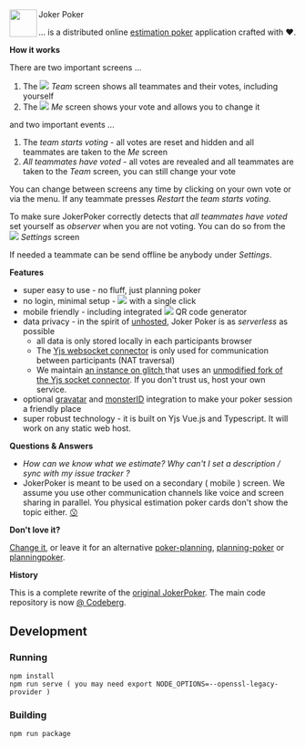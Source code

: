 ## <img src="https://culmat.github.io/joker-poker/joker-poker-logo.svg" align="left" height="48" width="48" >
Joker Poker

... is a distributed online [estimation poker](https://en.wikipedia.org/wiki/Planning_poker) application crafted with ❤️.

**How it works**

There are two important screens ...

1) The ![](https://raw.githubusercontent.com/Templarian/MaterialDesign-SVG/master/svg/account-multiple.svg) _Team_ screen shows all teammates and their votes, including yourself
1) The ![](https://raw.githubusercontent.com/Templarian/MaterialDesign-SVG/master/svg/account.svg) _Me_ screen shows your vote and allows you to change it

and two important events ...

1) The _team starts voting_ - all votes are reset and hidden and all teammates are taken to the _Me_ screen
1) _All teammates have voted_ - all votes are revealed and all teammates are taken to the _Team_ screen, you can still change your vote
 
You can change between screens any time by clicking on your own vote or via the menu.
If any teammate presses _Restart_ the _team starts voting_.

To make sure JokerPoker correctly detects that _all teammates have voted_ set yourself as _observer_ when you are not voting. You can do so from the ![](https://raw.githubusercontent.com/Templarian/MaterialDesign-SVG/master/svg/cog.svg) _Settings_ screen

If needed a teammate can be send offline be anybody under _Settings_. 

**Features**

 * super easy to use - no fluff, just planning poker
 * no login, minimal setup - <a href="https://joker-poker.onrender.com/"><img src="https://dabuttonfactory.com/button.png?t=create+a+team&f=Ubuntu&ts=14&tc=fff&hp=16&vp=5&c=6&bgt=unicolored&bgc=2ea44f&be=1"></a> with a single click
 * mobile friendly - including integrated ![](https://raw.githubusercontent.com/Templarian/MaterialDesign-SVG/master/svg/qrcode.svg) QR code generator 
 * data privacy - in the spirit of [unhosted](https://unhosted.org/), Joker Poker is as *serverless* as possible
   * all data is only stored locally in each participants browser
   * The [Yjs websocket connector](https://docs.yjs.dev/ecosystem/connection-provider/y-websocket) is only used for communication between participants (NAT traversal)
   * We maintain [an instance on glitch ](https://glitch.com/edit/#!/private-mango-chili) that uses an [unmodified fork of the Yjs socket connector](https://github.com/culmat/y-websocket). If you don't trust us, host your own service.
 * optional [gravatar](gravatar.com/) and [monsterID](https://www.splitbrain.org/projects/monsterid) integration to make your poker session a friendly place
 * super robust technology - it is built on Yjs Vue.js and Typescript. It will work on any static web host. 

**Questions & Answers**

 * _How can we know what we estimate? Why can't I set a description / sync with my issue tracker <XYZ>?_ 
 * JokerPoker is meant to be used on a secondary ( mobile ) screen. We assume you use other communication channels like voice and screen sharing in parallel. You physical estimation poker cards don't show the topic either. [😗](https://en.wikipedia.org/wiki/KISS_principle)

**Don't love it?**

[Change it](https://github.com/culmat/joker-poker/issues), or leave it for an alternative [poker-planning](https://github.com/topics/poker-planning), [planning-poker](https://github.com/topics/planning-poker) or [planningpoker](https://github.com/topics/planningpoker).

**History**

This is a complete rewrite of the [original JokerPoker](https://github.com/culmat/).
The main code repository is now  [@ Codeberg](https://codeberg.org/culmat/joker-poker/).

## Development

### Running

    npm install
    npm run serve ( you may need export NODE_OPTIONS=--openssl-legacy-provider )

### Building

    npm run package
